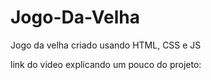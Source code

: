 # Jogo-Da-Velha
Jogo da velha criado usando HTML, CSS e JS

link do video explicando um pouco do projeto:
